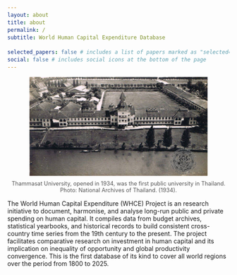 ```yaml
---
layout: about
title: about
permalink: /
subtitle: World Human Capital Expenditure Database

selected_papers: false # includes a list of papers marked as "selected={true}"
social: false # includes social icons at the bottom of the page
---
```


<div style="text-align: center;">
    <img src="/assets/img/thammasat.jpg" alt="Thammasat University, opened in 1934, is the first public university in Thailand." width="80%">
    <p style="font-size: 0.9em; color: #555; margin-top: 0.5em;">
        Thammasat University, opened in 1934, was the first public university in Thailand. Photo: National Archives of Thailand. (1934).
    </p>
</div>

The World Human Capital Expenditure (WHCE) Project is an research initiative to document, harmonise, and analyse long-run public and private spending on human capital. It compiles data from budget archives, statistical yearbooks, and historical records to build consistent cross-country time series from the 19th century to the present. The project facilitates comparative research on investment in human capital and its implication on inequality of opportunity and global productivity convergence. This is the first database of its kind to cover all world regions over the period from 1800 to 2025.
